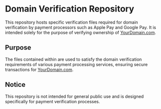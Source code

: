 # Domain Verification Repository

This repository hosts specific verification files required for domain verification by payment processors such as Apple Pay and Google Pay. It is intended solely for the purpose of verifying ownership of [YourDomain.com](https://yourdomain.com).

## Purpose

The files contained within are used to satisfy the domain verification requirements of various payment processing services, ensuring secure transactions for [YourDomain.com](https://yourdomain.com).

## Notice

This repository is not intended for general public use and is designed specifically for payment verification processes.

